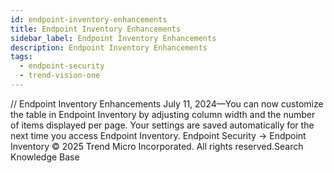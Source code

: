 ```yaml
---
id: endpoint-inventory-enhancements
title: Endpoint Inventory Enhancements
sidebar_label: Endpoint Inventory Enhancements
description: Endpoint Inventory Enhancements
tags:
  - endpoint-security
  - trend-vision-one
---
```


/*<![CDATA[*/ $('#title').html($('meta[name=map-description]').attr('content')); /*]]>*/ Endpoint Inventory Enhancements July 11, 2024—You can now customize the table in Endpoint Inventory by adjusting column width and the number of items displayed per page. Your settings are saved automatically for the next time you access Endpoint Inventory. Endpoint Security → Endpoint Inventory © 2025 Trend Micro Incorporated. All rights reserved.Search Knowledge Base